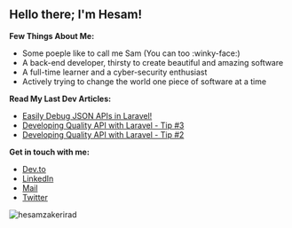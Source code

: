 ## Hello there; I'm Hesam!

**Few Things About Me:**

- Some poeple like to call me Sam (You can too :winky-face:)
- A back-end developer, thirsty to create beautiful and amazing software
- A full-time learner and a cyber-security enthusiast
- Actively trying to change the world one piece of software at a time

**Read My Last Dev Articles:**

<!-- BLOG-POST-LIST:START -->
- [Easily Debug JSON APIs in Laravel!](https://dev.to/hesamzakerirad/easily-debug-json-apis-in-laravel-38mh)
- [Developing Quality API with Laravel - Tip #3](https://dev.to/hesamzakerirad/developing-quality-api-with-laravel-tip-3-2m8g)
- [Developing Quality API with Laravel - Tip #2](https://dev.to/hesamzakerirad/developing-quality-api-with-laravel-tip-2-7a8)
<!-- BLOG-POST-LIST:END -->



**Get in touch with me:**
- [Dev.to](https://dev.to/hesamzakerirad)
- [LinkedIn](https://www.linkedin.com/in/hesamrad)
- [Mail](mailto:hesamrad.dev@gmail.com) 
- [Twitter](https://twitter.com/hesamzakerirad) 

<img src="https://github-readme-stats.vercel.app/api?username=hesamzakerirad&show_icons=true&count_private=true&theme=default&bg_color=00000000&text_color=c9d1d9&hide_rank=false&hide_border=true" alt="hesamzakerirad" />
